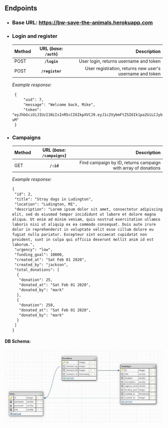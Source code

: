 ## Endpoints

-  ### Base URL: https://bw-save-the-animals.herokuapp.com
-  ### Login and register

   | Method | URL (_base:_ `/auth`) |                                              Description |
   | :----- | :-------------------: | -------------------------------------------------------: |
   | POST   |     **`/login`**      |                   User login, returns username and token |
   | POST   |    **`/register`**    | User registration, returns new user's username and token |

   _Example response:_

   ```
    {
        "uid": 7,
        "message": "Welcome back, Mike",
        "token": "eyJhbGciOiJIUzI1NiIsInR5cCI6IkpXVCJ9.eyJ1c2VybmFtZSI6Ik1pa2UiLCJyb2xlIjoib3JnYW5pemF0aW9uIiwiaWF0IjoxNTgwNTIzNjY4LCJleHAiOjE1ODA2MTAwNjh9.Ma9DFXwRlUGcohphZW9GJ2SdXlHrmboocvJzk3JJ-uM"
    }
   ```

-  ### Campaigns

   | Method | URL (_base:_ `/campaigns`) |                                                   Description |
   | :----- | :------------------------: | ------------------------------------------------------------: |
   | GET    |         **`/:id`**         | Find campaign by ID, returns campaign with array of donations |

   _Example response:_

   ```
   {
    "id": 2,
    "title": "Stray dogs in Ludington",
    "location": "Ludington, MI",
    "description": "Lorem ipsum dolor sit amet, consectetur adipiscing elit, sed do eiusmod tempor incididunt ut labore et dolore magna aliqua. Ut enim ad minim veniam, quis nostrud exercitation ullamco laboris nisi ut aliquip ex ea commodo consequat. Duis aute irure dolor in reprehenderit in voluptate velit esse cillum dolore eu fugiat nulla pariatur. Excepteur sint occaecat cupidatat non proident, sunt in culpa qui officia deserunt mollit anim id est laborum.",
    "urgency": "low",
    "funding_goal": 10000,
    "created_at": "Sat Feb 01 2020",
    "created_by": "jackson",
    "total_donations": [
     {
      "donation": 25,
      "donated_at": "Sat Feb 01 2020",
      "donated_by": "mark"
     },
     {
      "donation": 250,
      "donated_at": "Sat Feb 01 2020",
      "donated_by": "mark"
     }
    ]
   }
   ```

#### DB Schema:

![View DB Schema Image](schema.JPG)
